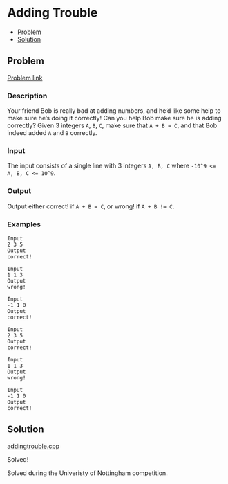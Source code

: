 # Adding Trouble
- [Problem](#problem)
- [Solution](#solution)

## Problem
[Problem link](https://open.kattis.com/problems/addingtrouble)

### Description

Your friend Bob is really bad at adding numbers, and he’d like some help to make sure he’s doing it correctly! Can you help Bob make sure he is adding correctly? Given 3 integers `A`, `B`, `C`, make sure that `A + B = C`, and that Bob indeed added `A` and `B` correctly.

### Input
The input consists of a single line with 3 integers `A, B, C` where `-10^9 <= A, B, C <= 10^9`.

### Output
Output either correct! if `A + B = C`, or wrong! if `A + B != C`. 

### Examples
```
Input
2 3 5
Output
correct!
```
```
Input
1 1 3
Output
wrong!
```
```
Input
-1 1 0
Output
correct!
```
```
Input
2 3 5
Output
correct!
```
```
Input
1 1 3
Output
wrong!
```
```
Input
-1 1 0
Output
correct!
```


## Solution

[addingtrouble.cpp](./addingtrouble.cpp)

Solved!

Solved during the Univeristy of Nottingham competition.